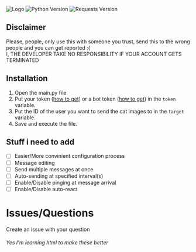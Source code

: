 ![Logo](https://media.discordapp.net/attachments/776757011589103626/896327707586089010/Untitled76_3.png)
![Python Version](https://img.shields.io/badge/Python-3.10.0-yellow) ![Requests Version](https://img.shields.io/badge/Requests-2.26.0-blue)
## Disclaimer
Please, people, only use this with someone you trust, send this to the wrong people and you can get reported :(<br>
I, THE DEVELOPER TAKE NO RESPONSIBILITY IF YOUR ACCOUNT GETS TERMINATED
## Installation
1. Open the main.py file
2. Put your token ([how to get](https://pcstrike.com/how-to-get-discord-token/)) or a bot token ([how to get](https://www.writebots.com/discord-bot-token/)) in the `token` variable.
3. Put the ID of the user you want to send the cat images to in the `target` variable.
4. Save and execute the file.
## Stuff i need to add
- [ ] Easier/More convinient configuration process
- [ ] Message editing
- [ ] Send multiple messages at once
- [ ] Auto-sending at specified interval(s)
- [ ] Enable/Disable pinging at message arrival
- [ ] Enable/Disable auto-react
# Issues/Questions
Create an issue with your question<br>
###### Yes I'm learning html to make these better
